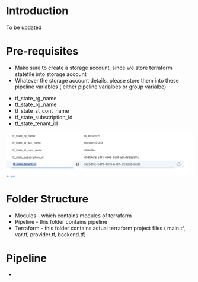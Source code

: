 # Introduction

To be updated 


# Pre-requisites
 - Make sure to create a storage account, since we store terraform statefile into storage account
 - Whatever the storage account details, please store them into these pipeline variables ( either pipeline varialbes or group varialbe)
 
 * tf_state_rg_name
 * tf_state_rg_name
 * tf_state_st_cont_name
 * tf_state_subscription_id
 * tf_state_tenant_id

![Sample Example](./img/storage.png)

# Folder Structure
- Modules - which contains modules of terraform
- Pipeline - this folder contains pipeline
- Terraform - this folder contains actual terraform project files ( main.tf, var.tf, provider.tf, backend.tf)

# Pipeline
- 